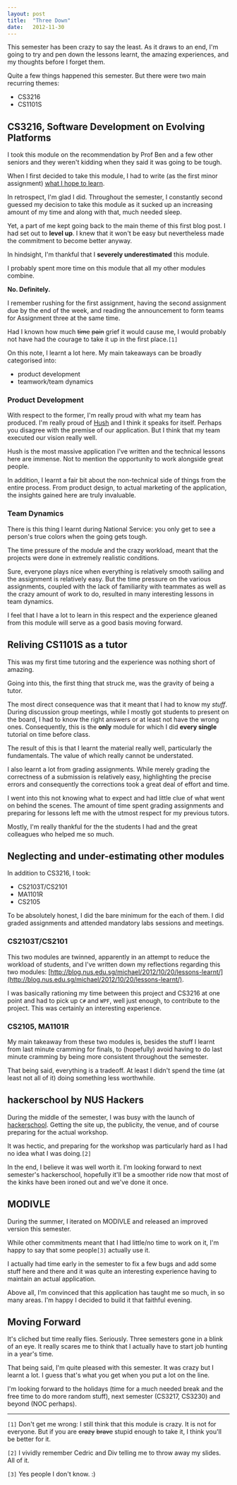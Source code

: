 ```yaml
---
layout: post
title:  "Three Down"
date:   2012-11-30
---
```


This semester has been crazy to say the least. As it draws to an end, I'm going to try and pen down the lessons learnt, the amazing experiences, and my thoughts before I forget them.
<!--more-->

Quite a few things happened this semester.  But there were two main recurring themes:

- CS3216
- CS1101S

## CS3216, Software Development on Evolving Platforms
I took this module on the recommendation by Prof Ben and a few other seniors and they weren't kidding when they said it was going to be tough.

When I first decided to take this module, I had to write (as the first minor assignment) [what I hope to learn](/blog/what-i-hope-to-learn).

In retrospect, I'm glad I did. Throughout the semester, I constantly second guessed my decision to take this module as it sucked up an increasing amount of my time and along with that, much needed sleep.

Yet, a part of me kept going back to the main theme of this first blog post. I had set out to __level up__. I knew that it won't be easy but nevertheless made the commitment to become better anyway.

In hindsight, I'm thankful that I __severely underestimated__ this module.

I probably spent more time on this module that all my other modules combine.

__No. Definitely.__

I remember rushing for the first assignment, having the second assignment due by the end of the week, and reading the announcement to form teams for Assignment three at the same time.

Had I known how much <del>time</del> <del>pain</del> grief it would cause me, I would probably not have had the courage to take it up in the first place.`[1]`

On this note, I learnt a lot here. My main takeaways can be broadly categorised into:

- product development
- teamwork/team dynamics

### Product Development
With respect to the former, I'm really proud with what my team has produced. I'm really proud of [Hush](http://hush.sh) and I think it speaks for itself. Perhaps you disagree with the premise of our application. But I think that my team executed our vision really well.

Hush is the most massive application I've written and the technical lessons here are immense. Not to mention the opportunity to work alongside great people.

In addition, I learnt a fair bit about the non-technical side of things from the entire process. From product design, to actual marketing of the application, the insights gained here are truly invaluable.

### Team Dynamics
There is this thing I learnt during National Service: you only get to see a person's true colors when the going gets tough.

The time pressure of the module and the crazy workload, meant that the projects were done in extremely realistic conditions.

Sure, everyone plays nice when everything is relatively smooth sailing and the assignment is relatively easy. But the time pressure on the various assignments, coupled with the lack of familiarity with teammates as well as the crazy amount of work to do, resulted in many interesting lessons in team dynamics.

I feel that I have a lot to learn in this respect and the experience gleaned from this module will serve as a good basis moving forward.

## Reliving CS1101S as a tutor
This was my first time tutoring and the experience was nothing short of amazing.

Going into this, the first thing that struck me, was the gravity of being a tutor.

The most direct consequence was that it meant that I had to know my _stuff_. During discussion group meetings, while I mostly got students to present on the board, I had to know the right answers or at least not have the wrong ones. Consequently, this is the __only__ module for which I did __every single__ tutorial on time before class.

The result of this is that I learnt the material really well, particularly the fundamentals. The value of which really cannot be understated.

I also learnt a lot from grading assignments. While merely grading the correctness of a submission is relatively easy, highlighting the precise errors and consequently the corrections took a great deal of effort and time.

I went into this not knowing what to expect and had little clue of what went on behind the scenes. The amount of time spent grading assignments and preparing for lessons left me with the utmost respect for my previous tutors.

Mostly, I'm really thankful for the the students I had and the great colleagues who helped me so much.

## Neglecting and under-estimating other modules
In addition to CS3216, I took:

- CS2103T/CS2101
- MA1101R
- CS2105

To be absolutely honest, I did the bare minimum for the each of them. I did graded assignments and attended mandatory labs sessions and meetings.

### CS2103T/CS2101
This two modules are twinned, apparently in an attempt to reduce the workload of students, and I've written down my reflections regarding this two modules: [http://blog.nus.edu.sg/michael/2012/10/20/lessons-learnt/](http://blog.nus.edu.sg/michael/2012/10/20/lessons-learnt/).

I was basically rationing my time between this project and CS3216 at one point and had to pick up `C#` and `WPF`, well just enough, to contribute to the project. This was certainly an interesting experience.

### CS2105, MA1101R
My main takeaway from these two modules is, besides the stuff I learnt from last minute cramming for finals, to (hopefully) avoid having to do last minute cramming by being more consistent throughout the semester.

That being said, everything is a tradeoff. At least I didn't spend the time (at least not all of it) doing something less worthwhile.

## hackerschool by NUS Hackers
During the middle of the semester, I was busy with the launch of [hackerschool](http://school.nushackers.org). Getting the site up, the publicity, the venue, and of course preparing for the actual workshop.

It was hectic, and preparing for the workshop was particularly hard as I had no idea what I was doing.`[2]`

In the end, I believe it was well worth it. I'm looking forward to next semester's hackerschool, hopefully it'll be a smoother ride now that most of the kinks have been ironed out and we've done it once.

## MODIVLE
During the summer, I iterated on MODIVLE and released an improved version this semester.

While other commitments meant that I had little/no time to work  on it, I'm happy to say that some people`[3]` actually use it.

I actually had time early in the semester to fix a few bugs and add some stuff here and there and it was quite an interesting experience having to maintain an actual application.

Above all, I'm convinced that this application has taught me so much, in so many areas. I'm happy I decided to build it that faithful evening.

## Moving Forward
It's cliched but time really flies. Seriously. Three semesters gone in a blink of an eye. It really scares me to think that I actually have to start job hunting in a year's time.

That being said, I'm quite pleased with this semester. It was crazy but I learnt a lot. I guess that's what you get when you put a lot on the line.

I'm looking forward to the holidays (time for a much needed break and the free time to do more random stuff), next semester (CS3217, CS3230) and beyond (NOC perhaps).

---
  
`[1]` Don't get me wrong: I still think that this module is crazy. It is not for everyone. But if you are <del>crazy</del> <del>brave</del> stupid enough to take it, I think you'll be better for it.

`[2]` I vividly remember Cedric and Div telling me to throw away my slides. All of it.

`[3]` Yes people I don't know. :)
